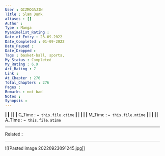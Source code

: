 ```yaml
---
User : GIZMOGAJIN
Title : Slam Dunk
aliases : []
Author : 
Type : Manga
Myanimelist_Rating : 
Date_of_Entry : 23-09-2022 
Date_Completed : 01-09-2022
Date_Paused : 
Date_Dropped : 
Tags : basket-ball, sports, 
My_Status : Completed
My_Rating : 6.9
Art_Rating : 7
Link : 
At_Chapter : 276
Total_Chapters : 276
Pages : 
Remarks : not bad
Notes : 
Synopsis : 
---
```


**|  |  |  |  |** C_Time : `= this.file.ctime` **|  |  |  |  |** M_Time : `= this.file.mtime` **|  |  |  |  |** A_Time : `= this.file.atime` 

---
Related : 

---
![[Pasted image 20220923091245.jpg]]